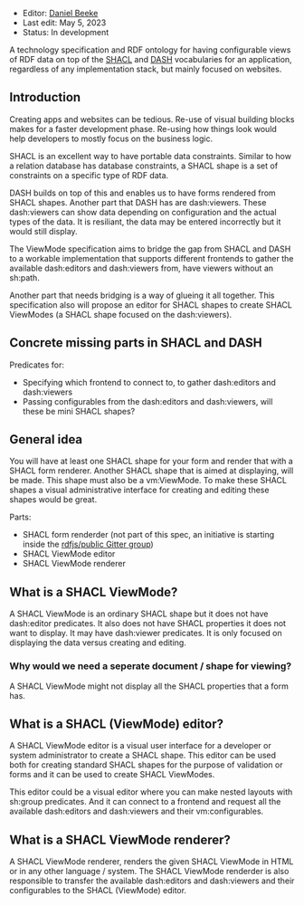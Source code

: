- Editor: [Daniel Beeke](mailto:mail@danielbeeke.nl)
- Last edit: May 5, 2023
- Status: In development

A technology specification and RDF ontology for having configurable views of RDF data on top of the [SHACL](https://www.w3.org/TR/shacl/) and [DASH](https://datashapes.org/forms.html) vocabularies for an application, regardless of any implementation stack, but mainly focused on websites.

## Introduction

Creating apps and websites can be tedious. Re-use of visual building blocks makes for a faster development phase. Re-using how things look would help developers to mostly focus on the business logic. 

SHACL is an excellent way to have portable data constraints. Similar to how a relation database has database constraints, a SHACL shape is a set of constraints on a specific type of RDF data.

DASH builds on top of this and enables us to have forms rendered from SHACL shapes. Another part that DASH has are dash:viewers. These dash:viewers can show data depending on configuration and the actual types of the data. It is resiliant, the data may be entered incorrectly but it would still display.

The ViewMode specification aims to bridge the gap from SHACL and DASH to a workable implementation that supports different frontends to gather the available dash:editors and dash:viewers from, have viewers without an sh:path.

Another part that needs bridging is a way of glueing it all together. This specification also will propose an editor for SHACL shapes to create SHACL ViewModes (a SHACL shape focused on the dash:viewers).

## Concrete missing parts in SHACL and DASH

Predicates for:

- Specifying which frontend to connect to, to gather dash:editors and dash:viewers
- Passing configurables from the dash:editors and dash:viewers, will these be mini SHACL shapes?

## General idea

You will have at least one SHACL shape for your form and render that with a SHACL form renderer. Another SHACL shape that is aimed at displaying, will be made. This shape must also be a vm:ViewMode. To make these SHACL shapes a visual administrative interface for creating and editing these shapes would be great.

Parts:

- SHACL form renderder (not part of this spec, an initiative is starting inside the [rdfjs/public Gitter group](https://app.gitter.im/#/room/#rdfjs_public:gitter.im))
- SHACL ViewMode editor
- SHACL ViewMode renderer

## What is a SHACL ViewMode?

A SHACL ViewMode is an ordinary SHACL shape but it does not have dash:editor predicates. It also does not have SHACL properties it does not want to display. It may have dash:viewer predicates. It is only focused on displaying the data versus creating and editing.

### Why would we need a seperate document / shape for viewing?

A SHACL ViewMode might not display all the SHACL properties that a form has. 

## What is a SHACL (ViewMode) editor?

A SHACL ViewMode editor is a visual user interface for a developer or system administrator to create a SHACL shape. This editor can be used both for creating standard SHACL shapes for the purpose of validation or forms and it can be used to create SHACL ViewModes.

This editor could be a visual editor where you can make nested layouts with sh:group predicates. And it can connect to a frontend and request all the available dash:editors and dash:viewers and their vm:configurables.

## What is a SHACL ViewMode renderer?

A SHACL ViewMode renderer, renders the given SHACL ViewMode in HTML or in any other language / system. The SHACL ViewMode renderder is also responsible to transfer the available dash:editors and dash:viewers and their configurables to the SHACL (ViewMode) editor.